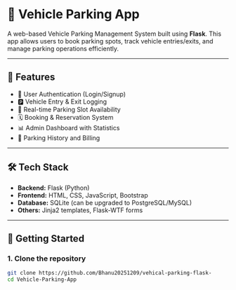 # 🚗 Vehicle Parking App

A web-based Vehicle Parking Management System built using **Flask**. This app allows users to book parking spots, track vehicle entries/exits, and manage parking operations efficiently.

---

## 📌 Features

- 🔐 User Authentication (Login/Signup)
- 🅿️ Vehicle Entry & Exit Logging
- 📍 Real-time Parking Slot Availability
- 🗓️ Booking & Reservation System
- 📊 Admin Dashboard with Statistics
- 📃 Parking History and Billing

---

## 🛠️ Tech Stack

- **Backend:** Flask (Python)
- **Frontend:** HTML, CSS, JavaScript, Bootstrap
- **Database:** SQLite (can be upgraded to PostgreSQL/MySQL)
- **Others:** Jinja2 templates, Flask-WTF forms

---

## 🚀 Getting Started

### 1. Clone the repository

```bash
git clone https://github.com/Bhanu20251209/vehical-parking-flask-
cd Vehicle-Parking-App

